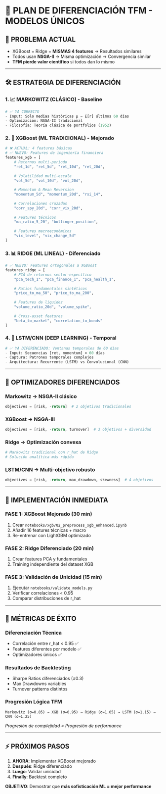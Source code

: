 # 🎯 PLAN DE DIFERENCIACIÓN TFM - MODELOS ÚNICOS

## 🚨 PROBLEMA ACTUAL
- XGBoost = Ridge = **MISMAS 4 features** → Resultados similares
- Todos usan **NSGA-II** → Misma optimización → Convergencia similar
- **TFM pierde valor científico** si todos dan lo mismo

---

## 🛠️ ESTRATEGIA DE DIFERENCIACIÓN

### **1. 📈 MARKOWITZ (CLÁSICO) - Baseline**
```python
# ✅ YA CORRECTO
- Input: Solo medias históricas μ = E[r] últimos 60 días
- Optimización: NSGA-II tradicional
- Filosofía: Teoría clásica de portfolios (1952)
```

### **2. 🌳 XGBoost (ML TRADICIONAL) - Mejorado**
```python
# ❌ ACTUAL: 4 features básicas
# ✅ NUEVO: Features de ingeniería financiera
features_xgb = [
    # Retornos multi-periodo
    "ret_1d", "ret_5d", "ret_10d", "ret_20d",
    
    # Volatilidad multi-escala  
    "vol_5d", "vol_10d", "vol_20d",
    
    # Momentum & Mean Reversion
    "momentum_5d", "momentum_20d", "rsi_14", 
    
    # Correlaciones cruzadas
    "corr_spy_20d", "corr_vix_20d",
    
    # Features técnicos
    "ma_ratio_5_20", "bollinger_position",
    
    # Features macroeconómicos
    "vix_level", "vix_change_5d"
]
```

### **3. 📊 RIDGE (ML LINEAL) - Diferenciado** 
```python
# ✅ NUEVO: Features ortogonales a XGBoost
features_ridge = [
    # PCA de retornos sector-específico
    "pca_tech_1", "pca_finance_1", "pca_health_1",
    
    # Ratios fundamentales sintéticos
    "price_to_ma_50", "price_to_ma_200",
    
    # Features de liquidez
    "volume_ratio_20d", "volume_spike",
    
    # Cross-asset features
    "beta_to_market", "correlation_to_bonds"
]
```

### **4. 🧠 LSTM/CNN (DEEP LEARNING) - Temporal**
```python
# ✅ YA DIFERENCIADO: Ventanas temporales de 60 días
- Input: Secuencias [ret, momentum] × 60 días
- Captura: Patrones temporales complejos
- Arquitectura: Recurrente (LSTM) vs Convolucional (CNN)
```

---

## 🎯 OPTIMIZADORES DIFERENCIADOS

### **Markowitz → NSGA-II clásico**
```python
objectives = [risk, -return]  # 2 objetivos tradicionales
```

### **XGBoost → NSGA-III** 
```python
objectives = [risk, -return, turnover]  # 3 objetivos + diversidad
```

### **Ridge → Optimización convexa**
```python
# Markowitz tradicional con r_hat de Ridge
# Solución analítica más rápida
```

### **LSTM/CNN → Multi-objetivo robusto**
```python
objectives = [risk, -return, max_drawdown, skewness]  # 4 objetivos
```

---

## 🔧 IMPLEMENTACIÓN INMEDIATA

### **FASE 1: XGBoost Mejorado (30 min)**
1. Crear `notebooks/xgb/02_preprocess_xgb_enhanced.ipynb`
2. Añadir 16 features técnicas + macro
3. Re-entrenar con LightGBM optimizado

### **FASE 2: Ridge Diferenciado (20 min)** 
1. Crear features PCA y fundamentales
2. Training independiente del dataset XGB

### **FASE 3: Validación de Unicidad (15 min)**
1. Ejecutar `notebooks/validate_models.py` 
2. Verificar correlaciones < 0.95
3. Comparar distribuciones de r_hat

---

## 🎯 MÉTRICAS DE ÉXITO

### **Diferenciación Técnica**
- Correlación entre r_hat < 0.95 ✅
- Features diferentes por modelo ✅  
- Optimizadores únicos ✅

### **Resultados de Backtesting**
- Sharpe Ratios diferenciados (±0.3)
- Max Drawdowns variables  
- Turnover patterns distintos

### **Progresión Lógica TFM**
```
Markowitz (σ=0.85) → XGB (σ=0.95) → Ridge (σ=1.05) → LSTM (σ=1.15) → CNN (σ=1.25)
```
*Progresión de complejidad = Progresión de performance*

---

## ⚡ PRÓXIMOS PASOS

1. **AHORA**: Implementar XGBoost mejorado
2. **Después**: Ridge diferenciado  
3. **Luego**: Validar unicidad
4. **Finally**: Backtest completo

**OBJETIVO**: Demostrar que **más sofisticación ML = mejor performance** 